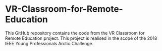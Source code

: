 # VR-Classroom-for-Remote-Education
This GitHub repository contains the code from the VR Classroom for Remote Education project. This project is realised in the scope of the 2018 IEEE Young Professionals Arctic Challenge.  
